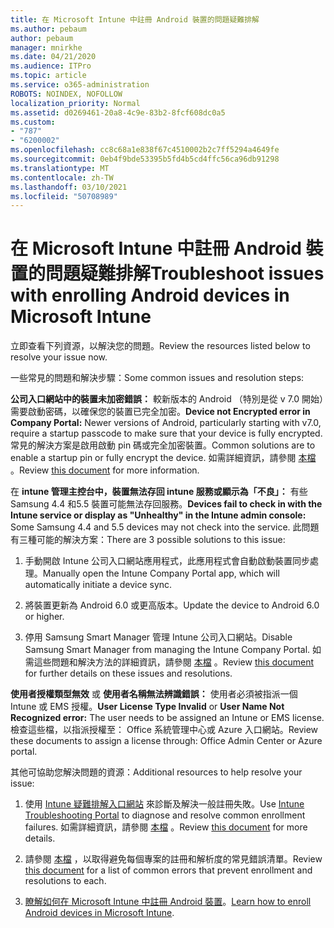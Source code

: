 ```yaml
---
title: 在 Microsoft Intune 中註冊 Android 裝置的問題疑難排解
ms.author: pebaum
author: pebaum
manager: mnirkhe
ms.date: 04/21/2020
ms.audience: ITPro
ms.topic: article
ms.service: o365-administration
ROBOTS: NOINDEX, NOFOLLOW
localization_priority: Normal
ms.assetid: d0269461-20a8-4c9e-83b2-8fcf608dc0a5
ms.custom:
- "787"
- "6200002"
ms.openlocfilehash: cc8c68a1e838f67c4510002b2c7ff5294a4649fe
ms.sourcegitcommit: 0eb4f9bde53395b5fd4b5cd4ffc56ca96db91298
ms.translationtype: MT
ms.contentlocale: zh-TW
ms.lasthandoff: 03/10/2021
ms.locfileid: "50708989"
---
```

# <a name="troubleshoot-issues-with-enrolling-android-devices-in-microsoft-intune"></a><span data-ttu-id="fef29-102">在 Microsoft Intune 中註冊 Android 裝置的問題疑難排解</span><span class="sxs-lookup"><span data-stu-id="fef29-102">Troubleshoot issues with enrolling Android devices in Microsoft Intune</span></span>

<span data-ttu-id="fef29-103">立即查看下列資源，以解決您的問題。</span><span class="sxs-lookup"><span data-stu-id="fef29-103">Review the resources listed below to resolve your issue now.</span></span>
  
<span data-ttu-id="fef29-104">一些常見的問題和解決步驟：</span><span class="sxs-lookup"><span data-stu-id="fef29-104">Some common issues and resolution steps:</span></span>
  
 <span data-ttu-id="fef29-105">**公司入口網站中的裝置未加密錯誤：** 較新版本的 Android （特別是從 v 7.0 開始）需要啟動密碼，以確保您的裝置已完全加密。</span><span class="sxs-lookup"><span data-stu-id="fef29-105">**Device not Encrypted error in Company Portal:** Newer versions of Android, particularly starting with v7.0, require a startup passcode to make sure that your device is fully encrypted.</span></span> <span data-ttu-id="fef29-106">常見的解決方案是啟用啟動 pin 碼或完全加密裝置。</span><span class="sxs-lookup"><span data-stu-id="fef29-106">Common solutions are to enable a startup pin or fully encrypt the device.</span></span> <span data-ttu-id="fef29-107">如需詳細資訊，請參閱 [本檔](https://docs.microsoft.com/intune-user-help/your-device-appears-encrypted-but-cp-says-otherwise-android) 。</span><span class="sxs-lookup"><span data-stu-id="fef29-107">Review [this document](https://docs.microsoft.com/intune-user-help/your-device-appears-encrypted-but-cp-says-otherwise-android) for more information.</span></span>
  
 <span data-ttu-id="fef29-108">在 **intune 管理主控台中，裝置無法存回 intune 服務或顯示為「不良」：** 有些 Samsung 4.4 和5.5 裝置可能無法存回服務。</span><span class="sxs-lookup"><span data-stu-id="fef29-108">**Devices fail to check in with the Intune service or display as "Unhealthy" in the Intune admin console:** Some Samsung 4.4 and 5.5 devices may not check into the service.</span></span> <span data-ttu-id="fef29-109">此問題有三種可能的解決方案：</span><span class="sxs-lookup"><span data-stu-id="fef29-109">There are 3 possible solutions to this issue:</span></span>
  
1. <span data-ttu-id="fef29-110">手動開啟 Intune 公司入口網站應用程式，此應用程式會自動啟動裝置同步處理。</span><span class="sxs-lookup"><span data-stu-id="fef29-110">Manually open the Intune Company Portal app, which will automatically initiate a device sync.</span></span>

2. <span data-ttu-id="fef29-111">將裝置更新為 Android 6.0 或更高版本。</span><span class="sxs-lookup"><span data-stu-id="fef29-111">Update the device to Android 6.0 or higher.</span></span>

3. <span data-ttu-id="fef29-112">停用 Samsung Smart Manager 管理 Intune 公司入口網站。</span><span class="sxs-lookup"><span data-stu-id="fef29-112">Disable Samsung Smart Manager from managing the Intune Company Portal.</span></span> <span data-ttu-id="fef29-113">如需這些問題和解決方法的詳細資訊，請參閱 [本檔](https://docs.microsoft.com/troubleshoot/mem/intune/troubleshoot-device-enrollment-in-intune#devices-fail-to-check-in-with-the-intune-service-and-display-as-unhealthy-in-the-intune-admin-console) 。</span><span class="sxs-lookup"><span data-stu-id="fef29-113">Review [this document](https://docs.microsoft.com/troubleshoot/mem/intune/troubleshoot-device-enrollment-in-intune#devices-fail-to-check-in-with-the-intune-service-and-display-as-unhealthy-in-the-intune-admin-console) for further details on these issues and resolutions.</span></span>

 <span data-ttu-id="fef29-114">**使用者授權類型無效** 或 **使用者名稱無法辨識錯誤：** 使用者必須被指派一個 Intune 或 EMS 授權。</span><span class="sxs-lookup"><span data-stu-id="fef29-114">**User License Type Invalid** or **User Name Not Recognized error:** The user needs to be assigned an Intune or EMS license.</span></span> <span data-ttu-id="fef29-115">檢查這些檔，以指派授權至： Office 系統管理中心或 Azure 入口網站。</span><span class="sxs-lookup"><span data-stu-id="fef29-115">Review these documents to assign a license through: Office Admin Center or Azure portal.</span></span>
  
<span data-ttu-id="fef29-116">其他可協助您解決問題的資源：</span><span class="sxs-lookup"><span data-stu-id="fef29-116">Additional resources to help resolve your issue:</span></span>
  
1. <span data-ttu-id="fef29-117">使用 [Intune 疑難排解入口網站](https://devicemanagement.microsoft.com/#blade/Microsoft_Intune_DeviceSettings/TroubleshootBlade) 來診斷及解決一般註冊失敗。</span><span class="sxs-lookup"><span data-stu-id="fef29-117">Use [Intune Troubleshooting Portal](https://devicemanagement.microsoft.com/#blade/Microsoft_Intune_DeviceSettings/TroubleshootBlade) to diagnose and resolve common enrollment failures.</span></span> <span data-ttu-id="fef29-118">如需詳細資訊，請參閱 [本檔](https://docs.microsoft.com/intune/help-desk-operators) 。</span><span class="sxs-lookup"><span data-stu-id="fef29-118">Review [this document](https://docs.microsoft.com/intune/help-desk-operators) for more details.</span></span>

2. <span data-ttu-id="fef29-119">請參閱 [本檔](https://docs.microsoft.com/troubleshoot/mem/intune/troubleshoot-device-enrollment-in-intune) ，以取得避免每個專案的註冊和解析度的常見錯誤清單。</span><span class="sxs-lookup"><span data-stu-id="fef29-119">Review [this document](https://docs.microsoft.com/troubleshoot/mem/intune/troubleshoot-device-enrollment-in-intune) for a list of common errors that prevent enrollment and resolutions to each.</span></span>

3. <span data-ttu-id="fef29-120">[瞭解如何在 Microsoft Intune 中註冊 Android 裝置](https://docs.microsoft.com/intune/android-enroll)。</span><span class="sxs-lookup"><span data-stu-id="fef29-120">[Learn how to enroll Android devices in Microsoft Intune](https://docs.microsoft.com/intune/android-enroll).</span></span>
